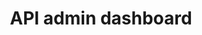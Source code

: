 ---
title: API admin dashboard
category: web
description: Following the creation of Nutriwi, new problems appeared concerning the management of the data in my application. Finding no open-source solution that fully met my needs, I decided to set up a data management application through an API that uses classic CRUD methods. Today this application is freely available on Github and allows anyone to contribute to its development. This project also allowed me to dive back into ReactJS by using the typed Javascript, Typescript.
technologies: ['typescript', 'reactjs']
picture: /content/projects/api-admin-dashboard.png
link: https://github.com/syskin/admin-api-dashboard
linkText: 'Available on GitHub'
icon: /content/projects/github-icon.png
index: 2
---